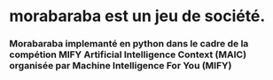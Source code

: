 # morabaraba est un jeu de société.

### Morabaraba implemanté en python dans le cadre de la compétion MIFY Artificial Intelligence Context (MAIC) organisée par Machine Intelligence For You  (MIFY)
